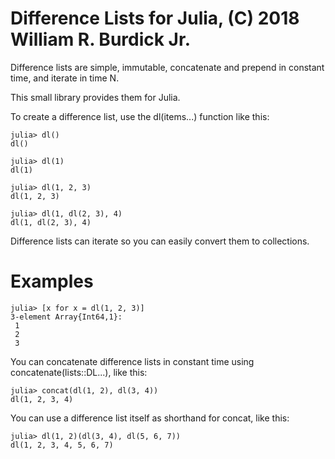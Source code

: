 # Difference Lists for Julia, (C) 2018 William R. Burdick Jr.

Difference lists are simple, immutable, concatenate and prepend in constant time, and iterate in time N.

This small library provides them for Julia.

To create a difference list, use the dl(items...) function like this:

```jldoctest
julia> dl()
dl()

julia> dl(1)
dl(1)

julia> dl(1, 2, 3)
dl(1, 2, 3)

julia> dl(1, dl(2, 3), 4)
dl(1, dl(2, 3), 4)
```


Difference lists can iterate so you can easily convert them to collections.

# Examples
```jldoctest
julia> [x for x = dl(1, 2, 3)]
3-element Array{Int64,1}:
 1
 2
 3
```

You can concatenate difference lists in constant time using concatenate(lists::DL...), like this:

```jldoctest
julia> concat(dl(1, 2), dl(3, 4))
dl(1, 2, 3, 4)
```

You can use a difference list itself as shorthand for concat, like this:
```jldoctest
julia> dl(1, 2)(dl(3, 4), dl(5, 6, 7))
dl(1, 2, 3, 4, 5, 6, 7)
```

